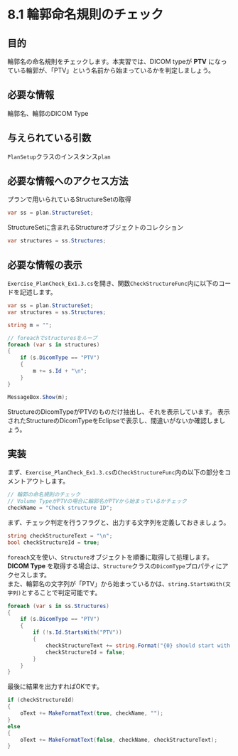 # 8.1 輪郭命名規則のチェック

## 目的

輪郭名の命名規則をチェックします。本実習では、DICOM typeが **PTV** になっている輪郭が、「PTV」という名前から始まっているかを判定しましょう。

## 必要な情報

輪郭名、輪郭のDICOM Type

## 与えられている引数

`PlanSetup`クラスのインスタンス`plan`

## 必要な情報へのアクセス方法

プランで用いられているStructureSetの取得

```csharp
var ss = plan.StructureSet;
```

StructureSetに含まれるStructureオブジェクトのコレクション

```csharp
var structures = ss.Structures;
```

## 必要な情報の表示

`Exercise_PlanCheck_Ex1.3.cs`を開き、関数`CheckStructureFunc`内に以下のコードを記述します。

```csharp
var ss = plan.StructureSet;
var structures = ss.Structures;

string m = "";

// foreachでstructuresをループ
foreach (var s in structures)
{
    if (s.DicomType == "PTV")
    {
        m += s.Id + "\n";
    }
}

MessageBox.Show(m);
```

StructureのDicomTypeがPTVのものだけ抽出し、それを表示しています。
表示されたStructureのDicomTypeをEclipseで表示し、間違いがないか確認しましょう。

## 実装

まず、`Exercise_PlanCheck_Ex1.3.cs`の`CheckStructureFunc`内の以下の部分をコメントアウトします。

```csharp
// 輪郭の命名規則のチェック
// Volume TypeがPTVの場合に輪郭名がPTVから始まっているかチェック
checkName = "Check structure ID";
```

まず、チェック判定を行うフラグと、出力する文字列を定義しておきましょう。

```csharp
string checkStructureText = "\n";
bool checkStructureId = true;
```

`foreach`文を使い、`Structure`オブジェクトを順番に取得して処理します。  
**DICOM Type** を取得する場合は、`Structure`クラスの`DicomType`プロパティにアクセスします。  
また、輪郭名の文字列が「PTV」から始まっているかは、`string.StartsWith(文字列)`とすることで判定可能です。

```csharp
foreach (var s in ss.Structures)
{
    if (s.DicomType == "PTV")
    {
        if (!s.Id.StartsWith("PTV"))
        {
            checkStructureText += string.Format("{0} should start with PTV\n", s.Id);
            checkStructureId = false;
        }
    }
}
```

最後に結果を出力すればOKです。

```csharp
if (checkStructureId)
{
    oText += MakeFormatText(true, checkName, "");
}
else
{
    oText += MakeFormatText(false, checkName, checkStructureText);
}
```